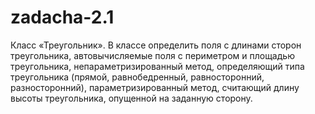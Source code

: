 # zadacha-2.1
Класс «Треугольник». В классе определить поля с длинами сторон треугольника, автовычисляемые поля с периметром и площадью треугольника, непараметризированный метод, определяющий типа треугольника (прямой, равнобедренный, равносторонний, разносторонний), параметризированный метод, считающий длину высоты треугольника, опущенной на заданную сторону.

